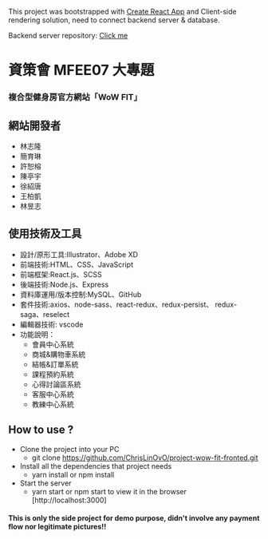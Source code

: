 This project was bootstrapped with [Create React App](https://github.com/facebook/create-react-app.git)
 and Client-side rendering solution, need to connect backend server & database.

Backend server repository: [Click me](https://github.com/ChrisLinOvO/project-wow-fit-backend.git)

# 資策會 MFEE07 大專題 
### 複合型健身房官方網站「WoW FIT」

## 網站開發者
* 林志隆
* 簡育琳
* 許恕榕
* 陳亭宇
* 徐紹唐
* 王柏凱
* 林昱志

## 使用技術及工具
* 設計/原形工具:Illustrator、Adobe XD
* 前端技術:HTML、CSS、JavaScript
* 前端框架:React.js、SCSS
* 後端技術:Node.js、Express
* 資料庫運用/版本控制:MySQL、GitHub
* 套件技術:axios、node-sass、react-redux、redux-persist、
redux-saga、reselect
* 編輯器技術: vscode
* 功能說明：
	* 會員中心系統 
	* 商城&購物車系統
	* 結帳&訂單系統
	* 課程預約系統
	* 心得討論區系統
	* 客服中心系統 
	* 教練中心系統
  
## How to use ?
* Clone the project into your PC
	* git clone https://github.com/ChrisLinOvO/project-wow-fit-fronted.git
* Install all the dependencies that project needs
	* yarn install or npm install
* Start the server
	* yarn start or npm start to view it in the browser [http://localhost:3000]
#### This is only the side project for demo purpose, didn't involve any payment flow nor legitimate pictures!!
